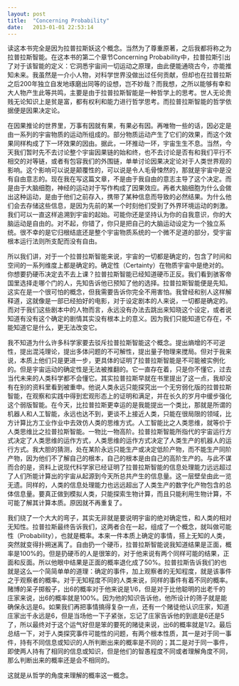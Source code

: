 ```yaml
---
layout: post
title:  "Concerning Probability"
date:   2013-01-01 22:53:14
---
```

读这本书完全是因为拉普拉斯妖这个概念。当然为了尊重原著，之后我都将称之为拉普拉斯智能。在这本书的第二个章节Concerning Probability中，拉普拉斯引出了对于该智能的定义：它洞悉宇宙间一切运动之原理，由此便能通晓古今，亦能推知未来。我虽然是一介小人物，对科学世界没做出过任何贡献，但却也在拉普拉斯之后200年独立自发地琢磨出同等的设想，岂不妙哉？而我想，之所以能够有幸和大人物产生此等共鸣，主要是由于拉普拉斯智能是一种哲学上的思考。世人无论贵贱无论知识上是贫是富，都有权利和能力进行哲学思考。而拉普拉斯智能的哲学依据便是因果决定论。

在因果推论的世界里，万事有因就有果，有果必有因。再唯物一些的话，因必定是由一系列的宇宙物质的运动所组成的。部分物质运动产生了它们的效果，而这个效果同样构成了下一环效果的因由。据此，一环推动一环，宇宙生生不息。当然，今天我们暂时先不去讨论整个宇宙因果链的始和终，也不去讨论是否有和我们平行不相交的对等链，或者有包容我们的外围链，单单讨论因果决定论对于人类世界观的影响。这个影响可以说是颠覆性的，可以说是令人毛骨悚然的，那就是宇宙中是没有自由意志的。现在我在写这篇文章，不是由于我自由的意志主导了这个决定。而是由于大脑细胞，神经的运动对于写作构成了因果效应。再者大脑细胞为什么会做出这种运动，是由于他们之前存入，携带了某种信息而导致的必然结果。为什么他们会去存储这些信息，是因为先前的某一个时刻他们受到了外界环境运动的刺激。我们可以一直这样追溯到宇宙的起始。可能你还是坚持认为你的自我意识，你的大脑运动是自由的。对不起，你错了，你只是把自己的大脑运动设定为一个独立系统。很不幸的是它归根结底还是整个宇宙物质系统的一个微不足道的部分，受宇宙根本运行法则所支配而没有自由。

所以我们讲，对于一个拉普拉斯智能来说，宇宙的一切都是确定的，包含了时间和空间的一系列维度上都是确定的。确定性（Certainty）在物质宇宙中是绝对的。你想要扔硬币决定去不去上课？拉普拉斯智能已经知道硬币正反。我们看到骇客帝国里选择走哪个门的人，先知告诉他已预知了他的选择。拉普拉斯智能便是先知。这实在是一个很可怕的概念，但我需要告诉你完全不用害怕。我曾经和别人这样解释道，这就像是一部已经拍好的电影，对于设定剧本的人来说，一切都是确定的。而对于我们这些剧本中的人物而言，永远没有办法去跳出来知晓这个设定，或者说知道有没有这个确定的剧情其实没有根本上的意义。因为我们只能知道它存在，不能知道它是什么，更无法改变它。

我不知道为什么许多科学家要去驳斥拉普拉斯智能这个概念。提出熵增的不可逆性，提出混沌理论，提出多体问题的不可解性，提出量子物理来搅局。但对于我来说，本质上他们只是更进一步，更具体的证明了拉普拉斯智能是不可能被实例化的。但是宇宙运动的确定性是无法被推翻的。它一直存在着，只是你不懂它，过去当代未来的人类科学都不会懂它。其实拉普拉斯早就在书里提出了这一点，我却没有在别的资料里看到被重申。他说人类永远只能探究出一个无穷弱化版的拉普拉斯智能，在观察和实践中得到宏观形态上的证明和满足，并在长久的岁月中缓步强化这个弱版智能。在今天，比拉普拉斯更幸运的是我能提出一个类比，那就是所谓的机器人和人工智能，永远也达不到，更谈不上接近人类，只能在很局限的领域，比方计算比方工业作业中去效仿人类的思维方式。人工智能比之人类思维，就等价于人类思维比之拉普拉斯智能。一物比一物高阶。拉普拉斯智能所指代的宇宙运行方式决定了人类思维的运作方式，人类思维的运作方式决定了人类生产的机器人的运行方式。我大胆的猜测，处在某阶永远只能生产或决定低阶产物，而不能生产同阶产物，因为他们不了解自己的根本，自己的根本是由自己的高阶生产的。与此不谋而合的是，资料上说现代科学家已经证明了拉普拉斯智能的信息处理能力远远超过了人们所能计算出的宇宙从起源到今天所总共产生的信息量。这一层壁垒由此一览无遗。同样的，人类的信息处理能力也远远超出了人类生产的数字化产物包含的总体信息量。要真正做到模拟人类，只能探索生物计算，而且只能利用生物计算，不可能了解其计算本质。原因就不再重复了。

我们绕了一个大大的弯子，其实无非就是要说明宇宙的绝对确定性，和人类的相对无知性。拉普拉斯最终告诉我们，这两者合在一起，组成了一个概念，就叫做可能性（Probability），也就是概率。本来一件本质上确定的事情，搭上无知的人类，突然就变得扑朔迷离了。自由扔一个硬币，拉普拉斯智能说我知道结果是正面，概率是100%的。但是扔硬币的人是很笨的，对于他来说有两个同样可能的结果，正面和反面。所以他眼中结果是正面的概率退化成了50%。拉普拉斯告诉我们的也就是这么一个简简单单的道理：确定的事件，加上观察者的无知程度，就是该事件之于观察者的概率。对于无知程度不同的人类来说，同样的事件有着不同的概率。赌博的呆子掷骰子，出6的概率对于他来说是1/6，但是对于比他聪明的出老千的庄家来说，出6的概率就是100%。因为他的知识告诉他，他所设计的筛子就是能确保永远是6。如果我们再把事情搞得复杂一点，还有一个赌徒他认识庄家，知道庄家出千永远是6，但是当场他一下子紧张，忘记了庄家告诉他的到底是6还是5了，所以最终对于这个运气好但是笨的要死的赌徒来说，出6的概率就是1/2。最后总结一下，对于人类探究事件可能性的问题，有两个根本性质，其一是对于同一事件，持有不同信息或知识的人所判断出来的概率是不同的；其二是对于同一事件，即使两人持有了相同的信息或知识，但是他们的智愚程度不同或者理解角度不同，那么判断出来的概率还是会不相同的。

这就是从哲学的角度来理解的概率这一概念。